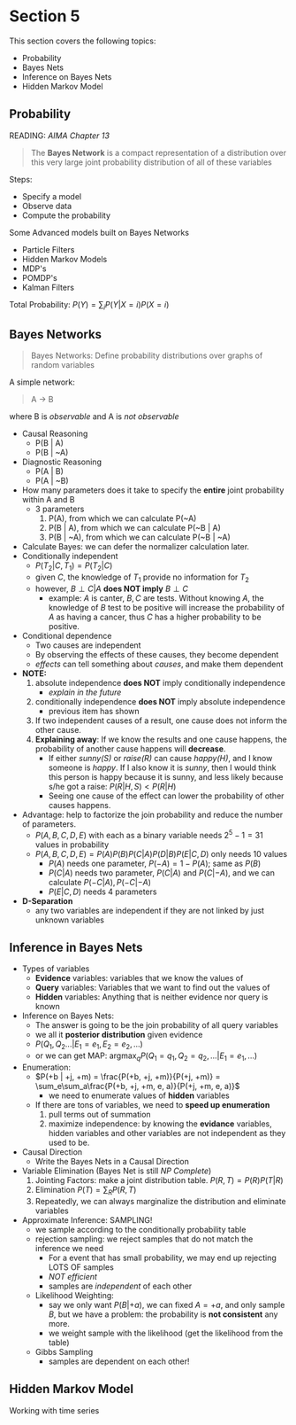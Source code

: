 # Section 5

This section covers the following topics:

- Probability
- Bayes Nets
- Inference on Bayes Nets
- Hidden Markov Model

## Probability

READING:  *AIMA Chapter 13*

>The **Bayes Network** is a compact representation of a distribution over this very large joint probability distribution of all of these variables

Steps:
- Specify a model
- Observe data
- Compute the probability

Some Advanced models built on Bayes Networks
- Particle Filters
- Hidden Markov Models
- MDP's
- POMDP's
- Kalman Filters


Total Probability: $P(Y) = \sum_{i}P(Y|X=i)P(X=i)$

## Bayes Networks

> Bayes Networks: Define probability distributions over graphs of random variables

A simple network:

> A -> B

where B is *observable* and A is *not observable*

- Causal Reasoning
	- P(B | A)
	- P(B | ~A)
- Diagnostic Reasoning
	- P(A | B)
	- P(A | ~B)
- How many parameters does it take to specify the **entire** joint probability within A and B
	- 3 parameters
		1. P(A), from which we can calculate P(~A)
		2. P(B | A), from which we can calculate P(~B | A)
		3. P(B | ~A), from which we can calculate P(~B | ~A)
- Calculate Bayes: we can defer the normalizer calculation later.
- Conditionally independent
	- $P(T_2 | C, T_1) = P(T_2 | C)$
	- given $C$, the knowledge of $T_1$ provide no information for $T_2$
	- however, $B \perp C | A$ **does NOT imply** $B \perp C$
		- example: $A$ is canter, $B, C$ are tests. Without knowing $A$, the knowledge of $B$ test to be positive will increase the probability of $A$ as having a cancer, thus $C$ has a higher probability to be positive.
- Conditional dependence
	- Two causes are independent
	- By observing the effects of these causes, they become dependent
	- *effects* can tell something about *causes*, and make them dependent
- **NOTE:**
	1. absolute independence **does NOT** imply conditionally independence
		- *explain in the future*
	2. conditionally independence **does NOT** imply absolute independence
		- previous item has shown
	3. If two independent causes of a result, one cause does not inform the other cause.
	4. **Explaining away**: If we know the results and one cause happens, the probability of another cause happens will **decrease**.
		- If either *sunny(S)* or *raise(R)* can cause *happy(H)*, and I know someone is *happy*. If I also know it is *sunny*, then I would think this person is happy because it is sunny, and less likely because s/he got a raise: $P(R|H,S) < P(R|H)$
		- Seeing one cause of the effect can lower the probability of other causes happens.
- Advantage: help to factorize the join probability and reduce the number of parameters.
 	- $P(A,B,C,D,E)$ with each as a binary variable needs $2^5 - 1 = 31$ values in probability
	- $P(A,B,C,D,E) = P(A)P(B)P(C|A)P(D|B)P(E|C,D)$ only needs 10 values
		- $P(A)$ needs one parameter, $P(-A) = 1 - P(A)$; same as $P(B)$
		- $P(C|A)$ needs two parameter, $P(C|A)$ and $P(C|-A)$, and we can calculate $P(-C|A), P(-C|-A)$
		- $P(E|C,D)$ needs 4 parameters
- **D-Separation**
	- any two variables are independent if they are not linked by just unknown variables

## Inference in Bayes Nets

- Types of variables
	- **Evidence** variables: variables that we know the values of
	- **Query** variables: Variables that we want to find out the values of
	- **Hidden** variables: Anything that is neither evidence nor query is known
- Inference on Bayes Nets:
	- The answer is going to be the join probability of all query variables
	- we all it **posterior distribution** given evidence
	- $P(Q_1, Q_2 ... | E_1 = e_1, E_2 = e_2, ...)$
	- or we can get MAP: $\text{argmax}_{q}P(Q_1 = q_1, Q_2 = q_2, ...| E_1 = e_1, ...)$
- Enumeration:
	- $P(+b | +j, +m) = \frac{P(+b, +j, +m)}{P(+j, +m)} = \sum_e\sum_a\frac{P(+b, +j, +m, e, a)}{P(+j, +m, e, a)}$
		- we need to enumerate values of **hidden** variables
	- If there are tons of variables, we need to **speed up enumeration**
		1. pull terms out of summation
		2. maximize independence: by knowing the **evidance** variables, hidden variables and other variables are not independent as they used to be.
- Causal Direction
	- Write the Bayes Nets in a Causal Direction
- Variable Elimination (Bayes Net is still *NP Complete*)
	1. Jointing Factors: make a joint distribution table. $P(R, T) = P(R)P(T|R)$
	2. Elimination $P(T) = \sum_R P(R,T)$
	3. Repeatedly, we can always marginalize the distribution and eliminate variables
- Approximate Inference: SAMPLING!
	- we sample according to the conditionally probability table
 	- rejection sampling: we reject samples that do not match the inference we need
		- For a event that has small probability, we may end up rejecting LOTS OF samples
		- *NOT efficient*
		- samples are *independent* of each other
 	- Likelihood Weighting:
	 	- say we only want $P(B| +a)$, we can fixed $A = +a$, and only sample $B$, but we have a problem: the probability is **not consistent** any more.
		- we weight sample with the likelihood (get the likelihood from the table)
	- Gibbs Sampling
		- samples are dependent on each other!

## Hidden Markov Model

Working with time series
